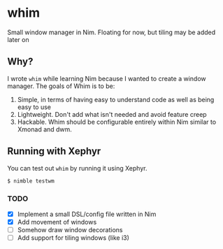 # whim
Small window manager in Nim. Floating for now, but tiling may be added later on

## Why?
I wrote `whim` while learning Nim because I wanted to create a window manager.
The goals of Whim is to be:
1. Simple, in terms of having easy to understand code as well as being easy to use
2. Lightweight. Don't add what isn't needed and avoid feature creep
3. Hackable. Whim should be configurable entirely within Nim similar to Xmonad and dwm.


## Running with Xephyr
You can test out `whim` by running it using Xephyr. 
```sh
$ nimble testwm
```

### TODO
- [x] Implement a small DSL/config file written in Nim
- [x] Add movement of windows
- [ ] Somehow draw window decorations
- [ ] Add support for tiling windows (like i3)
